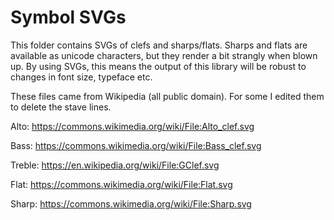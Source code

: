 # Symbol SVGs

This folder contains SVGs of clefs and sharps/flats.
Sharps and flats are available as unicode characters, but they render a bit strangly when blown up. By using SVGs, this means the output of this library will be robust to changes in font size, typeface etc.

These files came from Wikipedia (all public domain). For some I edited them to delete the stave lines.

Alto: https://commons.wikimedia.org/wiki/File:Alto_clef.svg

Bass: https://commons.wikimedia.org/wiki/File:Bass_clef.svg

Treble: https://en.wikipedia.org/wiki/File:GClef.svg

Flat: https://commons.wikimedia.org/wiki/File:Flat.svg

Sharp: https://commons.wikimedia.org/wiki/File:Sharp.svg